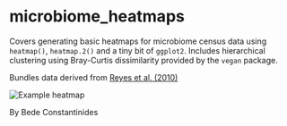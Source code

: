 # microbiome_heatmaps

Covers generating basic heatmaps for microbiome census data using `heatmap()`, `heatmap.2()` and a tiny bit of `ggplot2`. Includes hierarchical clustering using Bray-Curtis dissimilarity provided by the `vegan` package.

Bundles data derived from [Reyes et al. (2010)](www.nature.com/nature/journal/v466/n7304/abs/nature09199.html)

![Example heatmap](https://raw.githubusercontent.com/flsrgroup/microbiome_heatmaps/master/example_heatmap.png)

By Bede Constantinides
